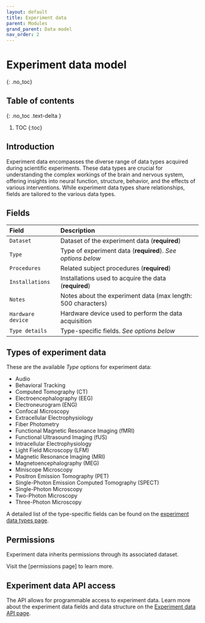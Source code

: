 ```yaml
---
layout: default
title: Experiment data
parent: Modules
grand_parent: Data model
nav_order: 2
---
```


# Experiment data model
{: .no_toc}

## Table of contents
{: .no_toc .text-delta }

1. TOC
{:toc}

## Introduction

Experiment data encompasses the diverse range of data types acquired during scientific experiments. These data types are crucial for understanding the complex workings of the brain and nervous system, offering insights into neural function, structure, behavior, and the effects of various interventions. While experiment data types share relationships, fields are tailored to the various data types.

## Fields

| Field | Description |
|:------|:------------|
| `Dataset` | Dataset of the experiment data (**required**) |
| `Type` | Type of experiment data (**required**). *See options below* |
| `Procedures` | Related subject procedures (**required**) |
| `Installations` | Installations used to acquire the data (**required**) |
| `Notes` | Notes about the experiment data (max length: 500 characters) |
| `Hardware device` | Hardware device used to perform the data acquisition |
| `Type details` | Type-specific fields. *See options below* |

## Types of experiment data

These are the available *Type* options for experiment data:

- Audio
- Behavioral Tracking
- Computed Tomography (CT)
- Electroencephalography (EEG)
- Electroneurogram (ENG)
- Confocal Microscopy
- Extracellular Electrophysiology
- Fiber Photometry
- Functional Magnetic Resonance Imaging (fMRI)
- Functional Ultrasound Imaging (fUS)
- Intracellular Electrophysiology
- Light Field Microscopy (LFM)
- Magnetic Resonance Imaging (MRI)
- Magnetoencephalography (MEG)
- Miniscope Microscopy
- Positron Emission Tomography (PET)
- Single-Photon Emission Computed Tomography (SPECT)
- Single-Photon Microscopy
- Two-Photon Microscopy
- Three-Photon Microscopy

A detailed list of the type-specific fields can be found on the [experiment data types page]({{"datamodel/schemas/experiment_data/"|absolute_url}}).

## Permissions

Experiment data inherits permissions through its associated dataset.

Visit the [permissions page] to learn more.

## Experiment data API access

The API allows for programmable access to experiment data. Learn more about the experiment data fields and data structure on the [Experiment data API page]({{"api/modules/experiment_data/"|absolute_url}}).
